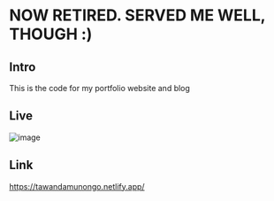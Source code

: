 # NOW RETIRED. SERVED ME WELL, THOUGH :)

## Intro
This is the code for my portfolio website and blog

## Live

![image](https://user-images.githubusercontent.com/17217574/203923066-b6fb69a3-43d1-493f-a472-7ea458ac4b38.png)


## Link
https://tawandamunongo.netlify.app/
